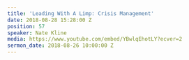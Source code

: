 ```yaml
---
title: 'Leading With A Limp: Crisis Management'
date: 2018-08-28 15:28:00 Z
position: 57
speaker: Nate Kline
media: https://www.youtube.com/embed/YBwlqEhotLY?ecver=2
sermon_date: 2018-08-26 10:00:00 Z
---
```



